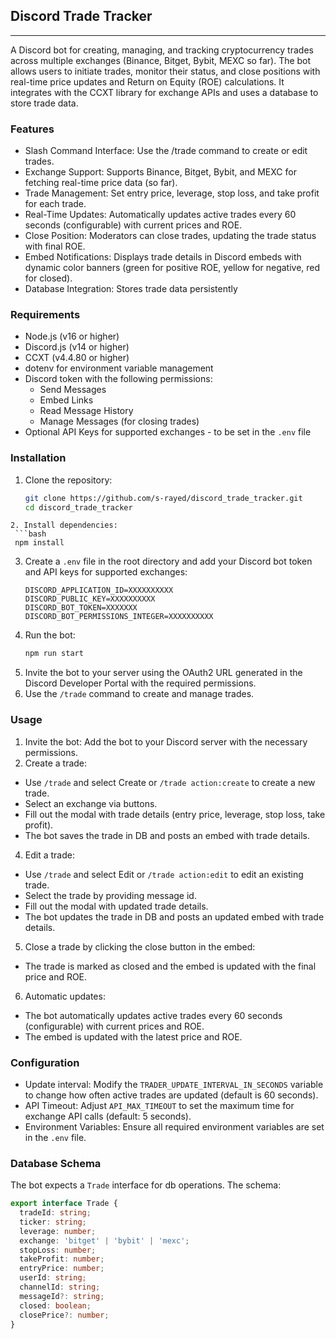 ## Discord Trade Tracker

---

A Discord bot for creating, managing, and tracking cryptocurrency trades across multiple exchanges (Binance, Bitget, Bybit, MEXC so far). The bot allows users to initiate trades, monitor their status, and close positions with real-time price updates and Return on Equity (ROE) calculations. It integrates with the CCXT library for exchange APIs and uses a database to store trade data.

### Features
- Slash Command Interface: Use the /trade command to create or edit trades.
- Exchange Support: Supports Binance, Bitget, Bybit, and MEXC for fetching real-time price data (so far).
- Trade Management: Set entry price, leverage, stop loss, and take profit for each trade.
- Real-Time Updates: Automatically updates active trades every 60 seconds (configurable) with current prices and ROE.
- Close Position: Moderators can close trades, updating the trade status with final ROE.
- Embed Notifications: Displays trade details in Discord embeds with dynamic color banners (green for positive ROE, yellow for negative, red for closed).
- Database Integration: Stores trade data persistently

### Requirements
- Node.js (v16 or higher)
- Discord.js (v14 or higher)
- CCXT (v4.4.80 or higher)
- dotenv for environment variable management
- Discord token with the following permissions:
  - Send Messages
  - Embed Links
  - Read Message History
  - Manage Messages (for closing trades)
- Optional API Keys for supported exchanges - to be set in the `.env` file

### Installation
1. Clone the repository:
   ```bash
   git clone https://github.com/s-rayed/discord_trade_tracker.git
   cd discord_trade_tracker
  ```
2. Install dependencies:
   ```bash
   npm install
   ```
3. Create a `.env` file in the root directory and add your Discord bot token and API keys for supported exchanges:
   ```env
   DISCORD_APPLICATION_ID=XXXXXXXXXX
   DISCORD_PUBLIC_KEY=XXXXXXXXXX
   DISCORD_BOT_TOKEN=XXXXXXX
   DISCORD_BOT_PERMISSIONS_INTEGER=XXXXXXXXXX
   ```
4. Run the bot:
   ```bash
   npm run start
   ```
5. Invite the bot to your server using the OAuth2 URL generated in the Discord Developer Portal with the required permissions.
6. Use the `/trade` command to create and manage trades.

### Usage
1. Invite the bot: Add the bot to your Discord server with the necessary permissions.
2. Create a trade:
  - Use `/trade` and select Create or `/trade action:create` to create a new trade.
  - Select an exchange via buttons.
  - Fill out the modal with trade details (entry price, leverage, stop loss, take profit).
  - The bot saves the trade in DB and posts an embed with trade details.
4. Edit a trade:
  - Use `/trade` and select Edit or `/trade action:edit` to edit an existing trade.
  - Select the trade by providing message id.
  - Fill out the modal with updated trade details.
  - The bot updates the trade in DB and posts an updated embed with trade details.
5. Close a trade by clicking the close button in the embed:
  - The trade is marked as closed and the embed is updated with the final price and ROE.
6. Automatic updates:
  - The bot automatically updates active trades every 60 seconds (configurable) with current prices and ROE.
  - The embed is updated with the latest price and ROE.

### Configuration
- Update interval: Modify the `TRADER_UPDATE_INTERVAL_IN_SECONDS` variable to change how often active trades are updated (default is 60 seconds).
- API Timeout: Adjust `API_MAX_TIMEOUT` to set the maximum time for exchange API calls (default: 5 seconds).
- Environment Variables: Ensure all required environment variables are set in the `.env` file.

### Database Schema
The bot expects a `Trade` interface for db operations. The schema:
```typescript
export interface Trade {
  tradeId: string;
  ticker: string;
  leverage: number;
  exchange: 'bitget' | 'bybit' | 'mexc';
  stopLoss: number;
  takeProfit: number;
  entryPrice: number;
  userId: string;
  channelId: string;
  messageId?: string;
  closed: boolean;
  closePrice?: number;
}
```
